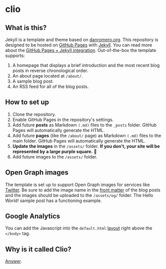 # clio

## What is this?
Jekyll is a template and theme based on [danromero.org](https://danromero.org). This repository is designed to be hosted on [GitHub Pages](https://pages.github.com) with [Jekyll](https://jekyllrb.com). You can read more about the [GitHub Pages + Jekyll integration](https://help.github.com/en/github/working-with-github-pages/setting-up-a-github-pages-site-with-jekyll). Out-of-the-box the template supports:

1. A homepage that displays a brief introduction and the most recent blog posts in reverse chronological order.
2. An about page located at `/about/`.
3. A sample blog post.
4. An RSS feed for all of the blog posts.

## How to set up

1. Clone the repository.
2. Enable GitHub Pages in the repository's settings.
3. Add future **posts** as Markdown `(.md)` files to the `_posts` folder. GitHub Pages will automatically generate the HTML.
4. Add future **pages** (like the `/about/` page) as Markdown `(.md)` files to the main folder. GitHub Pages will automatically generate the HTML.
5. **Update the images** in the `/assets/` folder. **If you don't, your site will be represented by a large purple square.** 🙂
6. Add future images to the `/assets/` folder. 

## Open Graph images
The template is set up to support Open Graph images for services like [Twitter](https://developer.twitter.com/en/docs/tweets/optimize-with-cards/guides/getting-started). Be sure to add the image name in the [front matter](https://jekyllrb.com/docs/front-matter/) of the blog posts and the images should be uploaded to the `/assets/og/` folder. The Hello World! sample post has a functioning example.

## Google Analytics
You can add the Javascript into the `default.html` [layout](https://jekyllrb.com/docs/layouts/) right above the `</body>` tag.

## Why is it called Clio?
[Answer](https://en.wikipedia.org/wiki/Clio).
